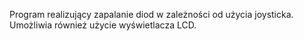 Program realizujący zapalanie diod w zależności od użycia joysticka. Umożliwia również użycie wyświetlacza LCD.
